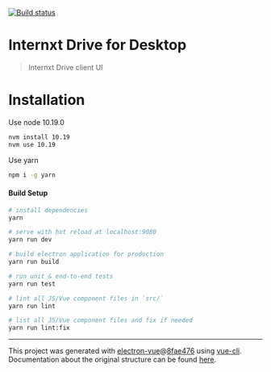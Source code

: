 [![Build status](https://travis-ci.org/internxt/x-cloud-desktop.svg?branch=master)](https://travis-ci.org/internxt/x-cloud-desktop.svg?branch=master)


# Internxt Drive for Desktop

> Internxt Drive client UI

# Installation

Use node 10.19.0

``` bash
nvm install 10.19
nvm use 10.19
```

Use yarn

``` bash
npm i -g yarn
```

#### Build Setup

``` bash
# install dependencies
yarn

# serve with hot reload at localhost:9080
yarn run dev

# build electron application for production
yarn run build

# run unit & end-to-end tests
yarn run test

# lint all JS/Vue component files in `src/`
yarn run lint

# list all JS/Vue component files and fix if needed
yarn run lint:fix

```

---

This project was generated with [electron-vue](https://github.com/SimulatedGREG/electron-vue)@[8fae476](https://github.com/SimulatedGREG/electron-vue/tree/8fae4763e9d225d3691b627e83b9e09b56f6c935) using [vue-cli](https://github.com/vuejs/vue-cli). Documentation about the original structure can be found [here](https://simulatedgreg.gitbooks.io/electron-vue/content/index.html).

